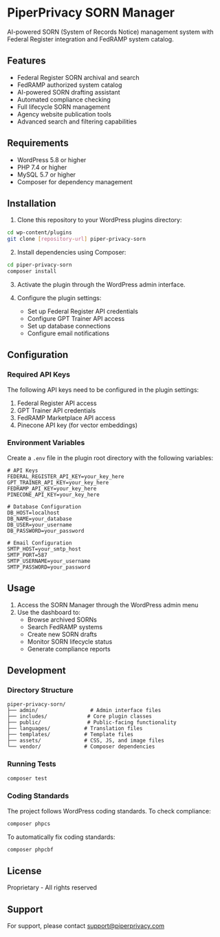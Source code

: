 # PiperPrivacy SORN Manager

AI-powered SORN (System of Records Notice) management system with Federal Register integration and FedRAMP system catalog.

## Features

- Federal Register SORN archival and search
- FedRAMP authorized system catalog
- AI-powered SORN drafting assistant
- Automated compliance checking
- Full lifecycle SORN management
- Agency website publication tools
- Advanced search and filtering capabilities

## Requirements

- WordPress 5.8 or higher
- PHP 7.4 or higher
- MySQL 5.7 or higher
- Composer for dependency management

## Installation

1. Clone this repository to your WordPress plugins directory:
```bash
cd wp-content/plugins
git clone [repository-url] piper-privacy-sorn
```

2. Install dependencies using Composer:
```bash
cd piper-privacy-sorn
composer install
```

3. Activate the plugin through the WordPress admin interface.

4. Configure the plugin settings:
   - Set up Federal Register API credentials
   - Configure GPT Trainer API access
   - Set up database connections
   - Configure email notifications

## Configuration

### Required API Keys

The following API keys need to be configured in the plugin settings:

1. Federal Register API access
2. GPT Trainer API credentials
3. FedRAMP Marketplace API access
4. Pinecone API key (for vector embeddings)

### Environment Variables

Create a `.env` file in the plugin root directory with the following variables:

```env
# API Keys
FEDERAL_REGISTER_API_KEY=your_key_here
GPT_TRAINER_API_KEY=your_key_here
FEDRAMP_API_KEY=your_key_here
PINECONE_API_KEY=your_key_here

# Database Configuration
DB_HOST=localhost
DB_NAME=your_database
DB_USER=your_username
DB_PASSWORD=your_password

# Email Configuration
SMTP_HOST=your_smtp_host
SMTP_PORT=587
SMTP_USERNAME=your_username
SMTP_PASSWORD=your_password
```

## Usage

1. Access the SORN Manager through the WordPress admin menu
2. Use the dashboard to:
   - Browse archived SORNs
   - Search FedRAMP systems
   - Create new SORN drafts
   - Monitor SORN lifecycle status
   - Generate compliance reports

## Development

### Directory Structure

```
piper-privacy-sorn/
├── admin/                 # Admin interface files
├── includes/             # Core plugin classes
├── public/               # Public-facing functionality
├── languages/           # Translation files
├── templates/           # Template files
├── assets/              # CSS, JS, and image files
└── vendor/              # Composer dependencies
```

### Running Tests

```bash
composer test
```

### Coding Standards

The project follows WordPress coding standards. To check compliance:

```bash
composer phpcs
```

To automatically fix coding standards:

```bash
composer phpcbf
```

## License

Proprietary - All rights reserved

## Support

For support, please contact support@piperprivacy.com
